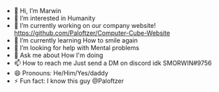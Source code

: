 - 👋 Hi, I’m Marwin
- 👀 I’m interested in Humanity
- 🔭 I’m currently working on our company website! https://github.com/Paloftzer/Computer-Cube-Website
- 🌱 I’m currently learning How to smile again
- 🤔 I’m looking for help with Mental problems
- 💬 Ask me about How I'm doing
- 📫 How to reach me Just send a DM on discord idk SMORWIN#9756
- 😄 Pronouns: He/Him/Yes/daddy
- ⚡ Fun fact: I know this guy @Paloftzer
